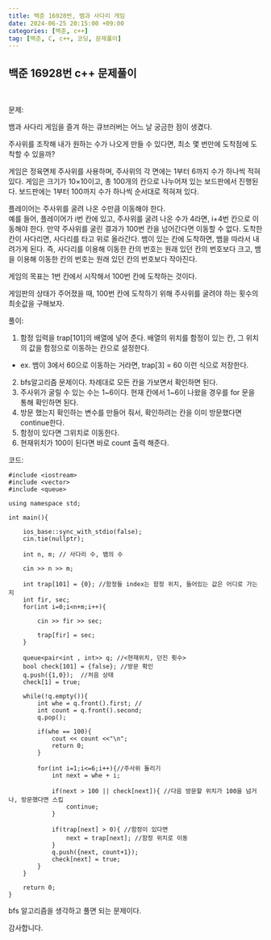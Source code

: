 ```yaml
---
title: 백준 16928번, 뱀과 사다리 게임
date: 2024-06-25 20:15:00 +09:00
categories: [백준, c++]
tag: [백준, C, c++, 코딩, 문제풀이]
---
```


## 백준 16928번 c++ 문제풀이
<br>

문제:

뱀과 사다리 게임을 즐겨 하는 큐브러버는 어느 날 궁금한 점이 생겼다.

주사위를 조작해 내가 원하는 수가 나오게 만들 수 있다면, 최소 몇 번만에 도착점에 도착할 수 있을까?

게임은 정육면체 주사위를 사용하며, 주사위의 각 면에는 1부터 6까지 수가 하나씩 적혀있다. 게임은 크기가 10×10이고, 총 100개의 칸으로 나누어져 있는 보드판에서 진행된다. 보드판에는 1부터 100까지 수가 하나씩 순서대로 적혀져 있다.

플레이어는 주사위를 굴려 나온 수만큼 이동해야 한다. <br>
예를 들어, 플레이어가 i번 칸에 있고, 주사위를 굴려 나온 수가 4라면, i+4번 칸으로 이동해야 한다. 만약 주사위를 굴린 결과가 100번 칸을 넘어간다면 이동할 수 없다. 도착한 칸이 사다리면, 사다리를 타고 위로 올라간다. 뱀이 있는 칸에 도착하면, 뱀을 따라서 내려가게 된다. 즉, 사다리를 이용해 이동한 칸의 번호는 원래 있던 칸의 번호보다 크고, 뱀을 이용해 이동한 칸의 번호는 원래 있던 칸의 번호보다 작아진다.

게임의 목표는 1번 칸에서 시작해서 100번 칸에 도착하는 것이다.

게임판의 상태가 주어졌을 때, 100번 칸에 도착하기 위해 주사위를 굴려야 하는 횟수의 최솟값을 구해보자.

풀이:

1. 함정 입력을 trap[101]의 배열에 넣어 준다. 배열의 위치를 함정이 있는 칸, 그 위치의 값을 함정으로 이동하는 칸으로 설정한다.
- ex. 뱀이 3에서 60으로 이동하는 거라면, trap[3] = 60 이런 식으로 저장한다.
2. bfs알고리즘 문제이다. 차례대로 모든 칸을 가보면서 확인하면 된다.
3. 주사위가 굴릴 수 있는 수는 1~6이다. 현재 칸에서 1~6이 나왔을 경우를 for 문을 통해 확인하면 된다. 
4. 방문 했는지 확인하는 변수를 만들어 줘서, 확인하려는 칸을 이미 방문했다면 continue한다.
5. 함정이 있다면 그위치로 이동한다.
6. 현재위치가 100이 된다면 바로 count 출력 해준다. 

코드:

    #include <iostream>
    #include <vector>
    #include <queue>

    using namespace std;

    int main(){
    
        ios_base::sync_with_stdio(false);
        cin.tie(nullptr);
        
        int n, m; // 사다리 수, 뱀의 수

        cin >> n >> m;

        int trap[101] = {0}; //함정들 index는 함정 위치, 들어있는 값은 어디로 가는지
        int fir, sec;
        for(int i=0;i<n+m;i++){

            cin >> fir >> sec;

            trap[fir] = sec;   
        }

        queue<pair<int , int>> q; //<현재위치, 던진 횟수>
        bool check[101] = {false}; //방문 확인
        q.push({1,0});  //처음 상태
        check[1] = true;

        while(!q.empty()){
            int whe = q.front().first; //
            int count = q.front().second;
            q.pop(); 

            if(whe == 100){
                cout << count <<"\n";
                return 0;
            }

            for(int i=1;i<=6;i++){//주사위 돌리기
                int next = whe + i;
                
                if(next > 100 || check[next]){ //다음 방문할 위치가 100을 넘거나, 방문했다면 스킵
                    continue;
                }
                
                if(trap[next] > 0){ //함정이 있다면
                    next = trap[next]; //함정 위치로 이동
                }
                q.push({next, count+1});
                check[next] = true;
            }
        }

        return 0;
    }

bfs 알고리즘을 생각하고 풀면 되는 문제이다.

감사합니다.